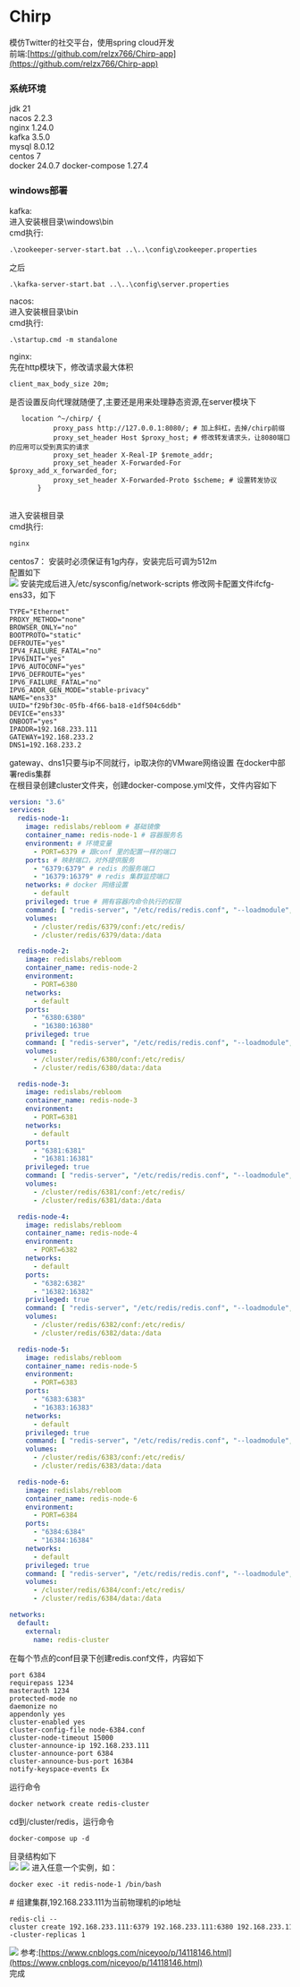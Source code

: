 # Chirp

模仿Twitter的社交平台，使用spring cloud开发<br>
前端:[https://github.com/relzx766/Chirp-app](https://github.com/relzx766/Chirp-app)

### 系统环境

jdk 21<br>
nacos 2.2.3 <br>
nginx 1.24.0 <br>
kafka 3.5.0 <br>
mysql 8.0.12<br>
centos 7<br>
docker 24.0.7
docker-compose 1.27.4
### windows部署

kafka:<br>
进入安装根目录\windows\bin<br>
cmd执行:

```shell
.\zookeeper-server-start.bat ..\..\config\zookeeper.properties
```

之后

```shell
.\kafka-server-start.bat ..\..\config\server.properties
```

nacos:<br>
进入安装根目录\bin<br>
cmd执行:

```shell
.\startup.cmd -m standalone
```

nginx:<br>
先在http模块下，修改请求最大体积

```
client_max_body_size 20m;
```

是否设置反向代理就随便了,主要还是用来处理静态资源,在server模块下

```
   location ^~/chirp/ {
           proxy_pass http://127.0.0.1:8080/; # 加上斜杠，去掉/chirp前缀
           proxy_set_header Host $proxy_host; # 修改转发请求头，让8080端口的应用可以受到真实的请求
           proxy_set_header X-Real-IP $remote_addr;
           proxy_set_header X-Forwarded-For $proxy_add_x_forwarded_for;
           proxy_set_header X-Forwarded-Proto $scheme; # 设置转发协议
       }
```

<br>
进入安装根目录<br>
cmd执行:

```shell
nginx
```

centos7：
安装时必须保证有1g内存，安装完后可调为512m<br>
配置如下<br>
![](./docs/centos7-1.png)
安装完成后进入/etc/sysconfig/network-scripts
修改网卡配置文件ifcfg-ens33，如下

```properties
TYPE="Ethernet"
PROXY_METHOD="none"
BROWSER_ONLY="no"
BOOTPROTO="static"
DEFROUTE="yes"
IPV4_FAILURE_FATAL="no"
IPV6INIT="yes"
IPV6_AUTOCONF="yes"
IPV6_DEFROUTE="yes"
IPV6_FAILURE_FATAL="no"
IPV6_ADDR_GEN_MODE="stable-privacy"
NAME="ens33"
UUID="f29bf30c-05fb-4f66-ba18-e1df504c6ddb"
DEVICE="ens33"
ONBOOT="yes"
IPADDR=192.168.233.111
GATEWAY=192.168.233.2
DNS1=192.168.233.2
```

gateway、dns1只要与ip不同就行，ip取决你的VMware网络设置
在docker中部署redis集群<br>
在根目录创建cluster文件夹，创建docker-compose.yml文件，文件内容如下

```yaml
version: "3.6"
services:
  redis-node-1:
    image: redislabs/rebloom # 基础镜像
    container_name: redis-node-1 # 容器服务名
    environment: # 环境变量
      - PORT=6379 # 跟conf 里的配置一样的端口
    ports: # 映射端口，对外提供服务
      - "6379:6379" # redis 的服务端口
      - "16379:16379" # redis 集群监控端口
    networks: # docker 网络设置
      - default
    privileged: true # 拥有容器内命令执行的权限
    command: [ "redis-server", "/etc/redis/redis.conf", "--loadmodule", "/usr/lib/redis/modules/redisbloom.so" ]
    volumes:
      - /cluster/redis/6379/conf:/etc/redis/
      - /cluster/redis/6379/data:/data

  redis-node-2:
    image: redislabs/rebloom
    container_name: redis-node-2
    environment:
      - PORT=6380
    networks:
      - default
    ports:
      - "6380:6380"
      - "16380:16380"
    privileged: true
    command: [ "redis-server", "/etc/redis/redis.conf", "--loadmodule", "/usr/lib/redis/modules/redisbloom.so" ]
    volumes:
      - /cluster/redis/6380/conf:/etc/redis/
      - /cluster/redis/6380/data:/data

  redis-node-3:
    image: redislabs/rebloom
    container_name: redis-node-3
    environment:
      - PORT=6381
    networks:
      - default
    ports:
      - "6381:6381"
      - "16381:16381"
    privileged: true
    command: [ "redis-server", "/etc/redis/redis.conf", "--loadmodule", "/usr/lib/redis/modules/redisbloom.so" ]
    volumes:
      - /cluster/redis/6381/conf:/etc/redis/
      - /cluster/redis/6381/data:/data

  redis-node-4:
    image: redislabs/rebloom
    container_name: redis-node-4
    environment:
      - PORT=6382
    networks:
      - default
    ports:
      - "6382:6382"
      - "16382:16382"
    privileged: true
    command: [ "redis-server", "/etc/redis/redis.conf", "--loadmodule", "/usr/lib/redis/modules/redisbloom.so" ]
    volumes:
      - /cluster/redis/6382/conf:/etc/redis/
      - /cluster/redis/6382/data:/data

  redis-node-5:
    image: redislabs/rebloom
    container_name: redis-node-5
    environment:
      - PORT=6383
    ports:
      - "6383:6383"
      - "16383:16383"
    networks:
      - default
    privileged: true
    command: [ "redis-server", "/etc/redis/redis.conf", "--loadmodule", "/usr/lib/redis/modules/redisbloom.so" ]
    volumes:
      - /cluster/redis/6383/conf:/etc/redis/
      - /cluster/redis/6383/data:/data

  redis-node-6:
    image: redislabs/rebloom
    container_name: redis-node-6
    environment:
      - PORT=6384
    ports:
      - "6384:6384"
      - "16384:16384"
    networks:
      - default
    privileged: true
    command: [ "redis-server", "/etc/redis/redis.conf", "--loadmodule", "/usr/lib/redis/modules/redisbloom.so" ]
    volumes:
      - /cluster/redis/6384/conf:/etc/redis/
      - /cluster/redis/6384/data:/data

networks:
  default:
    external:
      name: redis-cluster
```

在每个节点的conf目录下创建redis.conf文件，内容如下

```properties
port 6384
requirepass 1234
masterauth 1234
protected-mode no
daemonize no
appendonly yes
cluster-enabled yes
cluster-config-file node-6384.conf
cluster-node-timeout 15000
cluster-announce-ip 192.168.233.111
cluster-announce-port 6384
cluster-announce-bus-port 16384
notify-keyspace-events Ex
```

运行命令

```shell
docker network create redis-cluster
```

cd到/cluster/redis，运行命令

```shell
docker-compose up -d
```

目录结构如下<br>
![](./docs/redis-cluster-1.png)
![](./docs/redis-cluster-2.png)
进入任意一个实例，如：
```shell
docker exec -it redis-node-1 /bin/bash
```
# 组建集群,192.168.233.111为当前物理机的ip地址
```shell
redis-cli --cluster create 192.168.233.111:6379 192.168.233.111:6380 192.168.233.111:6381 192.168.233.111:6382 192.168.233.111:6383 192.168.233.111:6384 --cluster-replicas 1
```

![](https://gitee.com/niceyoo/blog/raw/master/img/image-20201210223827327.png)
参考:[https://www.cnblogs.com/niceyoo/p/14118146.html](https://www.cnblogs.com/niceyoo/p/14118146.html)<br>
完成<br>
